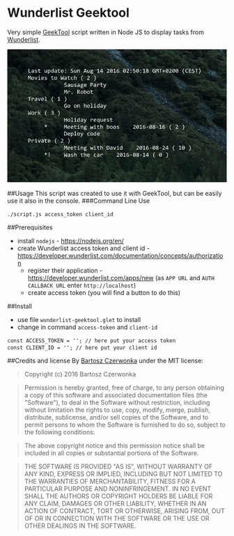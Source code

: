 # Wunderlist Geektool

Very simple [GeekTool](http://www.tynsoe.org/v2/geektool/) script written in Node JS to display tasks from [Wunderlist](https://www.wunderlist.com/).

![](https://github.com/czerwonkabartosz/wunderlist-geektool/blob/master/screenshots/details.png?raw=true)

##Usage
This script was created to use it with GeekTool, but can be easily use it also in the console.
###Command Line Use
```
./script.js access_token client_id
```


##Prerequisites
- install `nodejs` - https://nodejs.org/en/
- create Wunderlist access token and client id - https://developer.wunderlist.com/documentation/concepts/authorization
  - register their application - https://developer.wunderlist.com/apps/new (as `APP URL` and `AUTH CALLBACK URL` enter `http://localhost`)
  - create access token (you will find a button to do this) 

##Install
- use file `wunderlist-geektool.glet` to install
- change in command `access-token` and `client-id`
```
const ACCESS_TOKEN = ''; // here put your access token
const CLIENT_ID = ''; // here put your client id
```

##Credits and license
By [Bartosz Czerwonka](https://github.com/czerwonkabartosz) under the MIT license:

> Copyright (c) 2016 Bartosz Czerwonka

> Permission is hereby granted, free of charge, to any person obtaining a copy
of this software and associated documentation files (the "Software"), to deal
in the Software without restriction, including without limitation the rights
to use, copy, modify, merge, publish, distribute, sublicense, and/or sell
copies of the Software, and to permit persons to whom the Software is
furnished to do so, subject to the following conditions:

> The above copyright notice and this permission notice shall be included in all
copies or substantial portions of the Software.

> THE SOFTWARE IS PROVIDED "AS IS", WITHOUT WARRANTY OF ANY KIND, EXPRESS OR
IMPLIED, INCLUDING BUT NOT LIMITED TO THE WARRANTIES OF MERCHANTABILITY,
FITNESS FOR A PARTICULAR PURPOSE AND NONINFRINGEMENT. IN NO EVENT SHALL THE
AUTHORS OR COPYRIGHT HOLDERS BE LIABLE FOR ANY CLAIM, DAMAGES OR OTHER
LIABILITY, WHETHER IN AN ACTION OF CONTRACT, TORT OR OTHERWISE, ARISING FROM,
OUT OF OR IN CONNECTION WITH THE SOFTWARE OR THE USE OR OTHER DEALINGS IN THE
SOFTWARE.